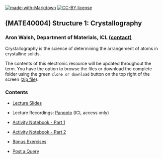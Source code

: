 [![made-with-Markdown](https://img.shields.io/badge/Made%20with-Markdown-1f425f.svg)](http://commonmark.org)
[![CC-BY license](https://img.shields.io/badge/License-CC--BY-blue.svg)](https://creativecommons.org/licenses/by/4.0)

## (MATE40004) Structure 1: Crystallography 

### Aron Walsh, Department of Materials, ICL [(contact)](http://www.imperial.ac.uk/people/a.walsh)

Crystallography is the science of determining the arrangement of atoms in crystalline solids. 

The contents of this electronic resource will be updated throughout the term. You have the option to browse the files or download the complete folder using the green `clone or download` button on the top right of the screen ([zip file](https://github.com/aronwalsh/Crystallography/archive/master.zip)).

### Contents

* [Lecture Slides](./Slides)

* Lecture Recordings: [Panopto](https://imperial.cloud.panopto.eu/Panopto/Pages/Sessions/List.aspx?folderID=803ed50c-a156-4514-9b21-aecd0173369c) (ICL access only)

* [Activity Notebook - Part 1](Notebook-Part1.ipynb) 

* [Activity Notebook - Part 2](Notebook-Part2.ipynb) 

* [Bonus Exercises](./Exercises)

* [Post a Query](https://github.com/aronwalsh/Crystallography/issues)
